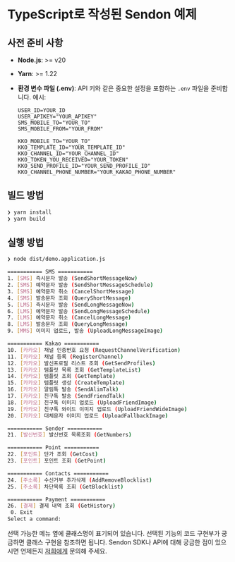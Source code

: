 # TypeScript로 작성된 Sendon 예제

## 사전 준비 사항

- **Node.js**: >= v20
- **Yarn**: >= 1.22
- **환경 변수 파일 (.env)**: API 키와 같은 중요한 설정을 포함하는 `.env` 파일을 준비합니다. 예시:

  ```plaintext
  USER_ID=YOUR_ID
  USER_APIKEY="YOUR_APIKEY"
  SMS_MOBILE_TO="YOUR_TO"
  SMS_MOBILE_FROM="YOUR_FROM"

  KKO_MOBILE_TO="YOUR_TO"
  KKO_TEMPLATE_ID="YOUR_TEMPLATE_ID"
  KKO_CHANNEL_ID="YOUR_CHANNEL_ID"
  KKO_TOKEN_YOU_RECEIVED="YOUR_TOKEN"
  KKO_SEND_PROFILE_ID="YOUR_SEND_PROFILE_ID"
  KKO_CHANNEL_PHONE_NUMBER="YOUR_KAKAO_PHONE_NUMBER"
  ```

## 빌드 방법

```bash
❯ yarn install
❯ yarn build
```

## 실행 방법

```bash
❯ node dist/demo.application.js

=========== SMS ===========
1. [SMS] 즉시문자 발송 (SendShortMessageNow)
2. [SMS] 예약문자 발송 (SendShortMessageSchedule)
3. [SMS] 예약문자 취소 (CancelShortMessage)
4. [SMS] 발송문자 조회 (QueryShortMessage)
5. [LMS] 즉시문자 발송 (SendLongMessageNow)
6. [LMS] 예약문자 발송 (SendLongMessageSchedule)
7. [LMS] 예약문자 취소 (CancelLongMessage)
8. [LMS] 발송문자 조회 (QueryLongMessage)
9. [MMS] 이미지 업로드, 발송 (UploadLongMessageImage)

=========== Kakao ===========
10. [카카오] 채널 인증번호 요청 (RequestChannelVerification)
11. [카카오] 채널 등록 (RegisterChannel)
12. [카카오] 발신프로필 리스트 조회 (GetSendProfiles)
13. [카카오] 템플릿 목록 조회 (GetTemplateList)
14. [카카오] 템플릿 조회 (GetTemplate)
15. [카카오] 템플릿 생성 (CreateTemplate)
16. [카카오] 알림톡 발송 (SendAlimTalk)
17. [카카오] 친구톡 발송 (SendFriendTalk)
18. [카카오] 친구톡 이미지 업로드 (UploadFriendImage)
19. [카카오] 친구톡 와이드 이미지 업로드 (UploadFriendWideImage)
20. [카카오] 대체문자 이미지 업로드 (UploadFallbackImage)

=========== Sender ===========
21. [발신번호] 발신번호 목록조회 (GetNumbers)

=========== Point ===========
22. [포인트] 단가 조회 (GetCost)
23. [포인트] 포인트 조회 (GetPoint)

=========== Contacts ===========
24. [주소록] 수신거부 추가삭제 (AddRemoveBlocklist)
25. [주소록] 차단목록 조회 (GetBlocklist)

=========== Payment ===========
26. [결제] 결제 내역 조회 (GetHistory)
 0. Exit
Select a command:
```

선택 가능한 메뉴 옆에 클래스명이 표기되어 있습니다. 선택된 기능의 코드 구현부가 궁금하면 클래스 구현을 참조하면 됩니다.
Sendon SDK나 API에 대해 궁금한 점이 있으시면 언제든지 [저희에게](dev@alipeople.kr) 문의해 주세요.
